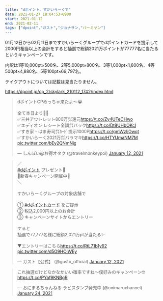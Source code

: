 ```yaml
---
title: "dポイント、すかいら〜くで"
date: 2021-01-27 18:04:53+0900
start: 2021-01-12
end: 2021-02-11
tags: ["dpoint","ガスト","ジョナサン,"バーミヤン"]
---
```

01月12日から02月11日まですかいらーくグループでdポイントカードを提示して2000円相当以上の会計をすると抽選で総額2021万ポイントが77777名に当たるというキャンペーンです。

内訳は1等10,000pt×500名、2等5,000pt×800名、3等1,000pt×1,800名、4等500pt×4,880名、5等100pt×69,797名。

テイクアウトについては記載は見当たりません。

https://dpoint.jp/cp_2/skylark_210112_1742/index.html

<blockquote class="twitter-tweet"><p lang="ja" dir="ltr">dポイントCPめっちゃ来たよ～😭<br><br>全て本日より💁‍♀️<br>✅三井アウトレット800万㌽還元<a href="https://t.co/Zy4UTeCHwo">https://t.co/Zy4UTeCHwo</a><br>✅エディオン レシート全額㌽バック<a href="https://t.co/Dt8UHbOKcI">https://t.co/Dt8UHbOKcI</a><br>✅すき家・はま寿司㌽ｶｰﾄﾞ提示1000P<a href="https://t.co/gmWzIjOwqt">https://t.co/gmWzIjOwqt</a><br>✅すかいらーく2021万㌽バラマキ<a href="https://t.co/HTYUmaNM7M">https://t.co/HTYUmaNM7M</a> <a href="https://t.co/bEy2QNmNjg">pic.twitter.com/bEy2QNmNjg</a></p>&mdash; しんぽい@お得オタク (@travelmonkeypoi) <a href="https://twitter.com/travelmonkeypoi/status/1348909022196363264?ref_src=twsrc%5Etfw">January 12, 2021</a></blockquote> <script async src="https://platform.twitter.com/widgets.js" charset="utf-8"></script>
<blockquote class="twitter-tweet"><p lang="ja" dir="ltr">／<br> <a href="https://twitter.com/hashtag/d%E3%83%9D%E3%82%A4%E3%83%B3%E3%83%88?src=hash&amp;ref_src=twsrc%5Etfw">#dポイント</a> プレゼント🎁<br>🌸新春キャンペーン開催中🌸<br>＼<br><br>すかいらーくグループの対象店舗で<br><br>① <a href="https://twitter.com/hashtag/d%E3%83%9D%E3%82%A4%E3%83%B3%E3%83%88%E3%82%AB%E3%83%BC%E3%83%89?src=hash&amp;ref_src=twsrc%5Etfw">#dポイントカード</a> をご提示<br>② 税込2,000円以上のお会計<br>③ キャンペーンサイトからエントリー<br><br>すると<br>抽選で77,777名様に総額2,021万ptが当たる✨<br><br>▼エントリーはこちら<a href="https://t.co/RtL71b1y92">https://t.co/RtL71b1y92</a> <a href="https://t.co/d5O9HOlWEy">pic.twitter.com/d5O9HOlWEy</a></p>&mdash; ガスト【公式】 (@gusto_official) <a href="https://twitter.com/gusto_official/status/1348877641596678146?ref_src=twsrc%5Etfw">January 12, 2021</a></blockquote> <script async src="https://platform.twitter.com/widgets.js" charset="utf-8"></script>
<blockquote class="twitter-tweet"><p lang="ja" dir="ltr">これ抽選だけどなかなかいい確率ですね〜僕好みのキャンペーン🤓 <a href="https://t.co/PYaf9KNBgR">https://t.co/PYaf9KNBgR</a></p>&mdash; おにまるちゃんねる ラビスタンプ発売中 (@onimaruchannel) <a href="https://twitter.com/onimaruchannel/status/1353351863320465413?ref_src=twsrc%5Etfw">January 24, 2021</a></blockquote> <script async src="https://platform.twitter.com/widgets.js" charset="utf-8"></script>
